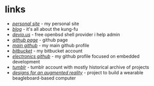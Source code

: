 __links__
=========

* _[personal site](http://www.kyleisom.net)_ - my personal site
* _[blog](http://www.kyleisom.net/blog)_ - it's all about the kung-fu
* _[devio.us](http://devio.us)_ - free openbsd shell provider i help admin   
* _[github page](http://kisom.github.com)_ - github page   
* _[main github](https://github.com/kisom)_ - my main github profile
* _[bitbucket](http://git.kyleisom.net)_ - my bitbucket account
* _[electronics github](https://github.com/brokenlcd)_ - my github profile 
focused on embedded development
* _[tumblr](http://brokenlcd.tumblr.com)_ - tumblr account with mostly
historical archive of projects
* _[designs for an augmented reality](http://arblog.kyleisom.com/)_ -
project to build a wearable beagleboard-based computer
